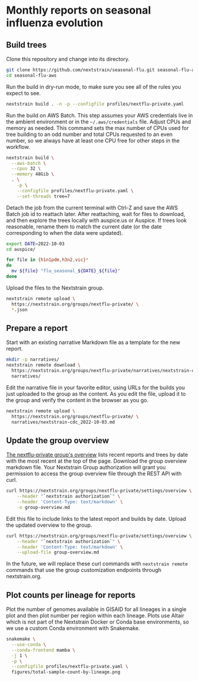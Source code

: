 # Monthly reports on seasonal influenza evolution

## Build trees

Clone this repository and change into its directory.

``` bash
git clone https://github.com/nextstrain/seasonal-flu.git seasonal-flu-aws
cd seasonal-flu-aws
```

Run the build in dry-run mode, to make sure you see all of the rules you expect to see.

``` bash
nextstrain build . -n -p --configfile profiles/nextflu-private.yaml
```

Run the build on AWS Batch.
This step assumes your AWS credentials live in the ambient environment or in the `~/.aws/credentials` file.
Adjust CPUs and memory as needed.
This command sets the max number of CPUs used for tree building to an odd number and total CPUs requested to an even number, so we always have at least one CPU free for other steps in the workflow.

``` bash
nextstrain build \
  --aws-batch \
  --cpus 32 \
  --memory 48Gib \
  . \
    -p \
    --configfile profiles/nextflu-private.yaml \
    --set-threads tree=7
```

Detach the job from the current terminal with Ctrl-Z and save the AWS Batch job id to reattach later.
After reattaching, wait for files to download, and then explore the trees locally with auspice.us or Auspice.
If trees look reasonable, rename them to match the current date (or the date corresponding to when the data were updated).

``` bash
export DATE=2022-10-03
cd auspice/

for file in {h1n1pdm,h3n2,vic}*
do
  mv ${file} "flu_seasonal_${DATE}_${file}"
done
```

Upload the files to the Nextstrain group.

``` bash
nextstrain remote upload \
  https://nextstrain.org/groups/nextflu-private/ \
  *.json
```

## Prepare a report

Start with an existing narrative Markdown file as a template for the new report.

``` bash
mkdir -p narratives/
nextstrain remote download \
  https://nextstrain.org/groups/nextflu-private/narratives/nextstrain-cdc/2022-10-03 \
  narratives/
```

Edit the narrative file in your favorite editor, using URLs for the builds you just uploaded to the group as the content.
As you edit the file, upload it to the group and verify the content in the browser as you go.

``` bash
nextstrain remote upload \
  https://nextstrain.org/groups/nextflu-private/ \
  narratives/nextstrain-cdc_2022-10-03.md
```

## Update the group overview

[The nextflu-private group's overview](https://nextstrain.org/groups/nextflu-private/) lists recent reports and trees by date with the most recent at the top of the page.
Download the group overview markdown file.
Your Nextstrain Group authorization will grant you permission to access the group overview file through the REST API with curl.

``` bash
curl https://nextstrain.org/groups/nextflu-private/settings/overview \
    --header "`nextstrain authorization`" \
    --header 'Content-Type: text/markdown' \
    -o group-overview.md
```

Edit this file to include links to the latest report and builds by date.
Upload the updated overview to the group.

``` bash
curl https://nextstrain.org/groups/nextflu-private/settings/overview \
    --header "`nextstrain authorization`" \
    --header 'Content-Type: text/markdown' \
    --upload-file group-overview.md
```

In the future, we will replace these curl commands with `nextstrain remote` commands that use the group customization endpoints through nextstrain.org.

## Plot counts per lineage for reports

Plot the number of genomes available in GISAID for all lineages in a single plot and then plot number per region within each lineage.
Plots use Altair which is not part of the Nextstrain Docker or Conda base environments, so we use a custom Conda environment with Snakemake.

``` bash
snakemake \
  --use-conda \
  --conda-frontend mamba \
  -j 1 \
  -p \
  --configfile profiles/nextflu-private.yaml \
  figures/total-sample-count-by-lineage.png
```
